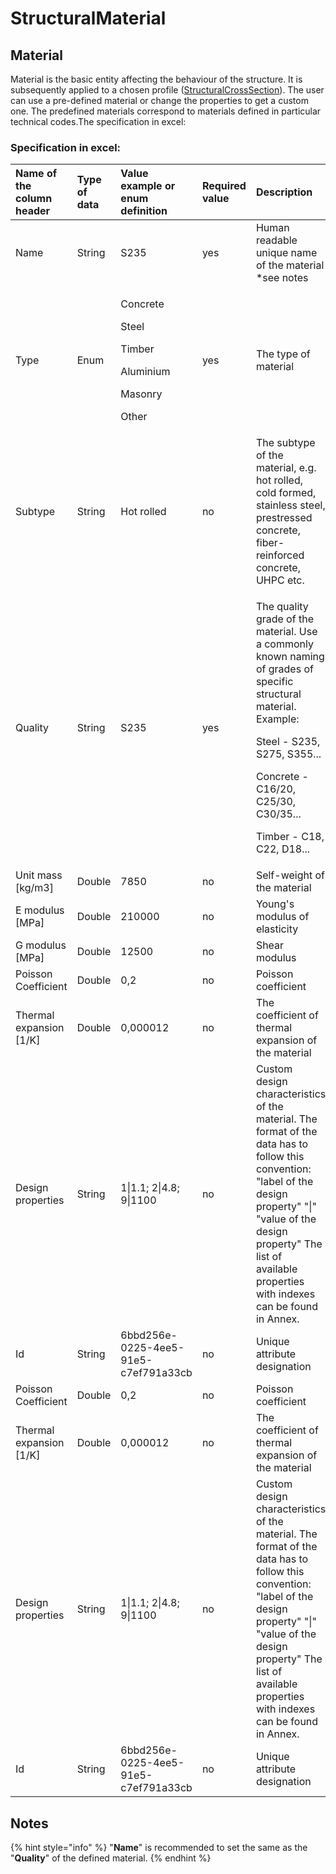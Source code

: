 # StructuralMaterial

## Material

Material is the basic entity affecting the behaviour of the structure. It is subsequently applied to a chosen profile \([StructuralCrossSection](structuralcrosssection.md)\). The user can use a pre-defined material or change the properties to get a custom one. The predefined materials correspond to materials defined in particular technical codes.The specification in excel:

### Specification in excel:

<table>
  <thead>
    <tr>
      <th style="text-align:left">Name of the column header</th>
      <th style="text-align:left">Type of data</th>
      <th style="text-align:left">Value example or enum definition</th>
      <th style="text-align:left">Required value</th>
      <th style="text-align:left">Description</th>
    </tr>
  </thead>
  <tbody>
    <tr>
      <td style="text-align:left">Name</td>
      <td style="text-align:left">String</td>
      <td style="text-align:left">S235</td>
      <td style="text-align:left">yes</td>
      <td style="text-align:left">Human readable unique name of the material *see notes</td>
    </tr>
    <tr>
      <td style="text-align:left">Type</td>
      <td style="text-align:left">Enum</td>
      <td style="text-align:left">
        <p>Concrete</p>
        <p>Steel</p>
        <p>Timber</p>
        <p>Aluminium</p>
        <p>Masonry</p>
        <p>Other</p>
      </td>
      <td style="text-align:left">yes</td>
      <td style="text-align:left">The type of material</td>
    </tr>
    <tr>
      <td style="text-align:left">Subtype</td>
      <td style="text-align:left">String</td>
      <td style="text-align:left">Hot rolled</td>
      <td style="text-align:left">no</td>
      <td style="text-align:left">The subtype of the material, e.g. hot rolled, cold formed, stainless steel,
        prestressed concrete, fiber-reinforced concrete, UHPC etc.</td>
    </tr>
    <tr>
      <td style="text-align:left">Quality</td>
      <td style="text-align:left">String</td>
      <td style="text-align:left">S235</td>
      <td style="text-align:left">yes</td>
      <td style="text-align:left">
        <p>The quality grade of the material. Use a commonly known naming of grades
          of specific structural material. Example:</p>
        <p>Steel - S235, S275, S355...</p>
        <p>Concrete - C16/20, C25/30, C30/35...</p>
        <p>Timber - C18, C22, D18...</p>
      </td>
    </tr>
    <tr>
      <td style="text-align:left">Unit mass [kg/m3]</td>
      <td style="text-align:left">Double</td>
      <td style="text-align:left">7850</td>
      <td style="text-align:left">no</td>
      <td style="text-align:left">Self-weight of the material</td>
    </tr>
    <tr>
      <td style="text-align:left">E modulus [MPa]</td>
      <td style="text-align:left">Double</td>
      <td style="text-align:left">210000</td>
      <td style="text-align:left">no</td>
      <td style="text-align:left">Young&apos;s modulus of elasticity</td>
    </tr>
    <tr>
      <td style="text-align:left">G modulus [MPa]</td>
      <td style="text-align:left">Double</td>
      <td style="text-align:left">12500</td>
      <td style="text-align:left">no</td>
      <td style="text-align:left">Shear modulus</td>
    </tr>
    <tr>
      <td style="text-align:left">Poisson Coefficient</td>
      <td style="text-align:left">Double</td>
      <td style="text-align:left">0,2</td>
      <td style="text-align:left">no</td>
      <td style="text-align:left">Poisson coefficient</td>
    </tr>
    <tr>
      <td style="text-align:left">Thermal expansion [1/K]</td>
      <td style="text-align:left">Double</td>
      <td style="text-align:left">0,000012</td>
      <td style="text-align:left">no</td>
      <td style="text-align:left">The coefficient of thermal expansion of the material</td>
    </tr>
    <tr>
      <td style="text-align:left">Design properties</td>
      <td style="text-align:left">String</td>
      <td style="text-align:left">1|1.1; 2|4.8; 9|1100</td>
      <td style="text-align:left">no</td>
      <td style="text-align:left">Custom design characteristics of the material. The format of the data
        has to follow this convention: &quot;label of the design property&quot;
        &quot;|&quot; &quot;value of the design property&quot; The list of available
        properties with indexes can be found in Annex.</td>
    </tr>
    <tr>
      <td style="text-align:left">Id</td>
      <td style="text-align:left">String</td>
      <td style="text-align:left">6bbd256e-0225-4ee5-91e5-c7ef791a33cb</td>
      <td style="text-align:left">no</td>
      <td style="text-align:left">Unique attribute designation</td>
    </tr>
    <tr>
      <td style="text-align:left">Poisson Coefficient</td>
      <td style="text-align:left">Double</td>
      <td style="text-align:left">0,2</td>
      <td style="text-align:left">no</td>
      <td style="text-align:left">Poisson coefficient</td>
    </tr>
    <tr>
      <td style="text-align:left">Thermal expansion [1/K]</td>
      <td style="text-align:left">Double</td>
      <td style="text-align:left">0,000012</td>
      <td style="text-align:left">no</td>
      <td style="text-align:left">The coefficient of thermal expansion of the material</td>
    </tr>
    <tr>
      <td style="text-align:left">Design properties</td>
      <td style="text-align:left">String</td>
      <td style="text-align:left">1|1.1; 2|4.8; 9|1100</td>
      <td style="text-align:left">no</td>
      <td style="text-align:left">Custom design characteristics of the material. The format of the data
        has to follow this convention: &quot;label of the design property&quot;
        &quot;|&quot; &quot;value of the design property&quot; The list of available
        properties with indexes can be found in Annex.</td>
    </tr>
    <tr>
      <td style="text-align:left">Id</td>
      <td style="text-align:left">String</td>
      <td style="text-align:left">6bbd256e-0225-4ee5-91e5-c7ef791a33cb</td>
      <td style="text-align:left">no</td>
      <td style="text-align:left">Unique attribute designation</td>
    </tr>
  </tbody>
</table>

## Notes

{% hint style="info" %}
"**Name**" is recommended to set the same as the "**Quality**" of the defined material.
{% endhint %}

